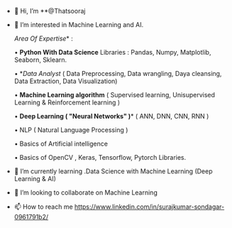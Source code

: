- 👋 Hi, I’m  **@Thatsooraj
- 👀 I’m interested in Machine Learning and AI.

     *Area Of Expertise** :

    • **Python With Data Science**
    Libraries : Pandas, Numpy, Matplotlib, Seaborn, Sklearn.

    • **Data Analyst*
    ( Data Preprocessing, Data wrangling, Daya cleansing, Data Extraction, Data Visualization)

    • **Machine Learning algorithm**
    ( Supervised learning, Unisupervised Learning & Reinforcement learning )

    • **Deep Learning ( "Neural Networks" )***
    ( ANN, DNN, CNN, RNN )

    • NLP ( Natural Language Processing )

    • Basics of Artificial intelligence

    • Basics of OpenCV , Keras, Tensorflow, Pytorch Libraries.
- 🌱 I’m currently learning .Data Science with Machine Learning (Deep Learning & AI)
- 💞️ I’m looking to collaborate on Machine Learning 
- 📫 How to reach me https://www.linkedin.com/in/surajkumar-sondagar-0961791b2/
